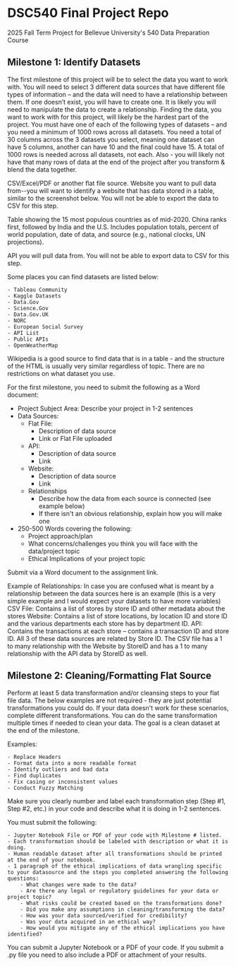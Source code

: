 # DSC540 Final Project Repo
2025 Fall Term Project for Bellevue University's 540 Data Preparation Course
## Milestone 1: Identify Datasets
The first milestone of this project will be to select the data you want to work with. You will need to select 3 different data sources that have different file types of information – and the data will need to have a relationship between them. If one doesn’t exist, you will have to create one. It is likely you will need to manipulate the data to create a relationship. Finding the data, you want to work with for this project, will likely be the hardest part of the project. You must have one of each of the following types of datasets – and you need a minimum of 1000 rows across all datasets. You need a total of 30 columns across the 3 datasets you select, meaning one dataset can have 5 columns, another can have 10 and the final could have 15. A total of 1000 rows is needed across all datasets, not each. Also - you will likely not have that many rows of data at the end of the project after you transform & blend the data together.

CSV/Excel/PDF or another flat file source.
Website you want to pull data from--you will want to identify a website that has data stored in a table, similar to the screenshot below. You will not be able to export the data to CSV for this step.

Table showing the 15 most populous countries as of mid-2020. China ranks first, followed by India and the U.S. Includes population totals, percent of world population, date of data, and source (e.g., national clocks, UN projections).

API you will pull data from. You will not be able to export data to CSV for this step.

Some places you can find datasets are listed below:

    - Tableau Community
    - Kaggle Datasets
    - Data.Gov
    - Science.Gov
    - Data.Gov.UK
    - NORC
    - European Social Survey
    - API List
    - Public APIs
    - OpenWeatherMap

Wikipedia is a good source to find data that is in a table - and the structure of the HTML is usually very similar regardless of topic.
There are no restrictions on what dataset you use.

For the first milestone, you need to submit the following as a Word document:

- Project Subject Area: Describe your project in 1-2 sentences
- Data Sources:
    - Flat File:
        - Description of data source
        - Link or Flat File uploaded
    - API:
        - Description of data source
        - Link
    - Website:
        - Description of data source
        - Link
    - Relationships
        - Describe how the data from each source is connected (see example below)
        - If there isn't an obvious relationship, explain how you will make one
- 250-500 Words covering the following:
    - Project approach/plan
    - What concerns/challenges you think you will face with the data/project topic
    - Ethical Implications of your project topic

Submit via a Word document to the assignment link.

Example of Relationships:
    In case you are confused what is meant by a relationship between the data sources here is an example (this is a very simple example and I would expect your datasets to have more variables)
    CSV File: Contains a list of stores by store ID and other metadata about the stores
    Website: Contains a list of store locations, by location ID and store ID and the various departments each store has by department ID.
    API: Contains the transactions at each store – contains a transaction ID and store ID.
    All 3 of these data sources are related by Store ID. The CSV file has a 1 to many relationship with the Website by StoreID and has a 1 to many relationship with the API data by StoreID as well.

## Milestone 2: Cleaning/Formatting Flat Source
Perform at least 5 data transformation and/or cleansing steps to your flat file data. The below examples are not required - they are just potential transformations you could do. If your data doesn't work for these scenarios, complete different transformations. You can do the same transformation multiple times if needed to clean your data. The goal is a clean dataset at the end of the milestone.

Examples:

    - Replace Headers
    - Format data into a more readable format
    - Identify outliers and bad data
    - Find duplicates
    - Fix casing or inconsistent values
    - Conduct Fuzzy Matching


Make sure you clearly number and label each transformation step (Step #1, Step #2, etc.) in your code and describe what it is doing in 1-2 sentences.

You must submit the following:

    - Jupyter Notebook File or PDF of your code with Milestone # listed.
    - Each transformation should be labeled with description or what it is doing.
    - Human readable dataset after all transformations should be printed at the end of your notebook.
    - 1 paragraph of the ethical implications of data wrangling specific to your datasource and the steps you completed answering the following questions:
        - What changes were made to the data?
        - Are there any legal or regulatory guidelines for your data or project topic?
        - What risks could be created based on the transformations done?
        - Did you make any assumptions in cleaning/transforming the data?
        - How was your data sourced/verified for credibility?
        - Was your data acquired in an ethical way?
        - How would you mitigate any of the ethical implications you have identified?

You can submit a Jupyter Notebook or a PDF of your code. If you submit a .py file you need to also include a PDF or attachment of your results.